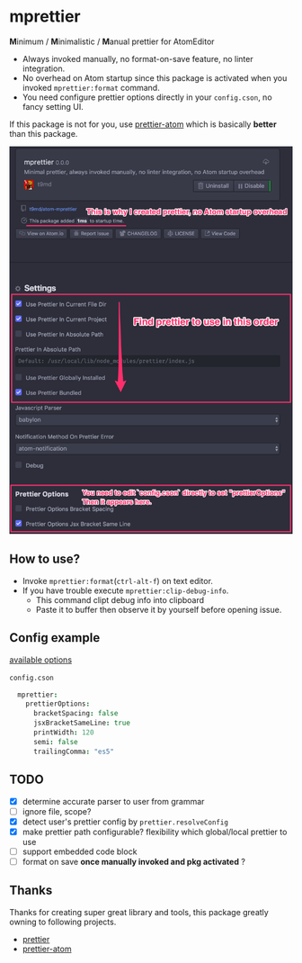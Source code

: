# mprettier

**M**inimum / **M**inimalistic / **M**anual prettier for AtomEditor

- Always invoked manually, no format-on-save feature, no linter integration.
- No overhead on Atom startup since this package is activated when you invoked `mprettier:format` command.
- You need configure prettier options directly in your `config.cson`, no fancy setting UI.

If this package is not for you, use [prettier-atom](https://atom.io/packages/prettier-atom) which is basically **better** than this package.

![img](https://raw.githubusercontent.com/t9md/t9md/c32e34f30998f8840671d1a7ad43074136ba4b02/img/mprettier.png)

## How to use?

- Invoke `mprettier:format`(`ctrl-alt-f`) on text editor.
- If you have trouble execute `mprettier:clip-debug-info`.
  - This command clipt debug info into clipboard
  - Paste it to buffer then observe it by yourself before opening issue.

## Config example

[available options](https://prettier.io/docs/en/options.html)

`config.cson`

```coffeescript
  mprettier:
    prettierOptions:
      bracketSpacing: false
      jsxBracketSameLine: true
      printWidth: 120
      semi: false
      trailingComma: "es5"
```

## TODO

- [x] determine accurate parser to user from grammar
- [ ] ignore file, scope?
- [x] detect user's prettier config by `prettier.resolveConfig`
- [x] make prettier path configurable? flexibility which global/local prettier to use
- [ ] support embedded code block
- [ ] format on save **once manually invoked and pkg activated** ?

## Thanks

Thanks for creating super great library and tools, this package greatly owning to following projects.

- [prettier](https://github.com/prettier/prettier)
- [prettier-atom](https://atom.io/packages/prettier-atom)
